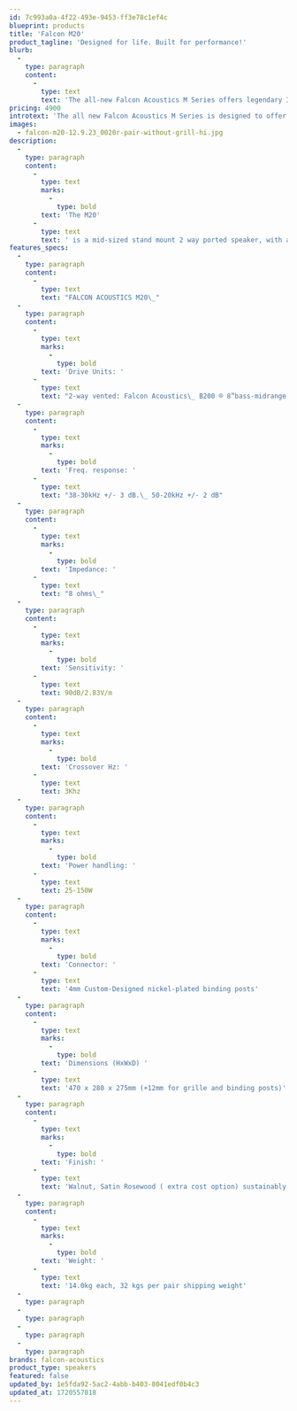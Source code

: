 ```yaml
---
id: 7c993a0a-4f22-493e-9453-ff3e78c1ef4c
blueprint: products
title: 'Falcon M20'
product_tagline: 'Designed for life. Built for performance!'
blurb:
  -
    type: paragraph
    content:
      -
        type: text
        text: 'The all-new Falcon Acoustics M Series offers legendary Italian cabinetry, extraordinary imaging, superb British sound and a build quality normally not found in products in this price range.'
pricing: 4900
introtext: 'The all new Falcon Acoustics M Series is designed to offer outstanding Falcon quality and sound at affordable price levels'
images:
  - falcon-m20-12.9.23_0020r-pair-without-grill-hi.jpg
description:
  -
    type: paragraph
    content:
      -
        type: text
        marks:
          -
            type: bold
        text: 'The M20'
      -
        type: text
        text: ' is a mid-sized stand mount 2 way ported speaker, with a new Falcon B200 8” cone woofer especially selected for extended bass and accuracy of response, using the custom Falcon M Series tweeter. This combination gives good bass extension, the typical midrange accuracy for which Falcon is so well known, exceptional imaging and wide sound stage.'
features_specs:
  -
    type: paragraph
    content:
      -
        type: text
        text: "FALCON ACOUSTICS M20\_"
  -
    type: paragraph
    content:
      -
        type: text
        marks:
          -
            type: bold
        text: 'Drive Units: '
      -
        type: text
        text: "2-way vented: Falcon Acoustics\_ B200 ® 8”bass-midrange unit (made by and exclusive to Falcon Acoustics).\_ Custom 25mm ( 1”) soft dome tweeter with protection grille"
  -
    type: paragraph
    content:
      -
        type: text
        marks:
          -
            type: bold
        text: 'Freq. response: '
      -
        type: text
        text: "38-30kHz +/- 3 dB.\_ 50-20kHz +/- 2 dB"
  -
    type: paragraph
    content:
      -
        type: text
        marks:
          -
            type: bold
        text: 'Impedance: '
      -
        type: text
        text: "8 ohms\_"
  -
    type: paragraph
    content:
      -
        type: text
        marks:
          -
            type: bold
        text: 'Sensitivity: '
      -
        type: text
        text: 90dB/2.83V/m
  -
    type: paragraph
    content:
      -
        type: text
        marks:
          -
            type: bold
        text: 'Crossover Hz: '
      -
        type: text
        text: 3Khz
  -
    type: paragraph
    content:
      -
        type: text
        marks:
          -
            type: bold
        text: 'Power handling: '
      -
        type: text
        text: 25-150W
  -
    type: paragraph
    content:
      -
        type: text
        marks:
          -
            type: bold
        text: 'Connector: '
      -
        type: text
        text: '4mm Custom-Designed nickel-plated binding posts'
  -
    type: paragraph
    content:
      -
        type: text
        marks:
          -
            type: bold
        text: 'Dimensions (HxWxD) '
      -
        type: text
        text: '470 x 280 x 275mm (+12mm for grille and binding posts)'
  -
    type: paragraph
    content:
      -
        type: text
        marks:
          -
            type: bold
        text: 'Finish: '
      -
        type: text
        text: 'Walnut, Satin Rosewood ( extra cost option) sustainably grown real wood veneers'
  -
    type: paragraph
    content:
      -
        type: text
        marks:
          -
            type: bold
        text: 'Weight: '
      -
        type: text
        text: '14.0kg each, 32 kgs per pair shipping weight'
  -
    type: paragraph
  -
    type: paragraph
  -
    type: paragraph
  -
    type: paragraph
brands: falcon-acoustics
product_type: speakers
featured: false
updated_by: 1e5fda92-5ac2-4abb-b403-8041edf0b4c3
updated_at: 1720557818
---
```

